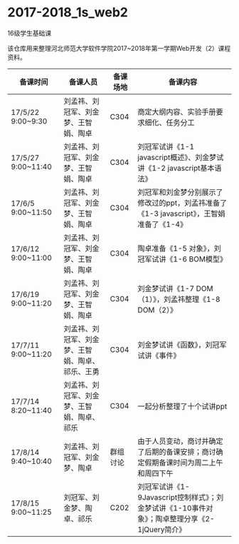 # 2017-2018_1s_web2
16级学生基础课

该仓库用来整理河北师范大学软件学院2017~2018年第一学期Web开发（2）课程资料。

| 备课时间 | 备课人员 | 备课场地 | 备课内容 |
| ------------- | ----------------- | --------------| ----------------- |
|17/5/22 9:00~9:30|刘孟祎、刘冠军、刘金梦、王智娟、陶卓|C304|商定大纲内容、实验手册要求细化、任务分工|
|17/5/27 9:00~11:40|刘孟祎、刘冠军、刘金梦、王智娟、陶卓|C304|刘冠军试讲《1-1 javascript概述》、刘金梦试讲《1-2 javascript基本语法》|
|17/6/5 9:00~11:50|刘孟祎、刘冠军、刘金梦、王智娟、陶卓|C304|刘冠军和刘金梦分别展示了修改过的ppt，刘孟祎准备了《1-3 javascript》，王智娟准备了《1-4》|
|17/6/12 9:00~11:00|刘孟祎、刘冠军、刘金梦、王智娟、陶卓|C304|陶卓准备《1-5 对象》，刘冠军试讲《1-6 BOM模型》|
|17/6/19 9:00~11:20|刘孟祎、刘冠军、刘金梦、王智娟、陶卓|C304|刘金梦试讲《1-7 DOM（1）》，刘孟祎整理《1-8 DOM（2）》|
|17/7/11 9:00~11:20|刘孟祎、刘冠军、刘金梦、王智娟、陶卓、祁乐、王勇|C304|刘金梦试讲《函数》，刘冠军试讲《事件》|
|17/7/14 8:20~11:40|刘孟祎、刘冠军、刘金梦、王智娟、陶卓、祁乐|C304|一起分析整理了十个试讲ppt|
|17/8/14 9:40~10:40|刘孟祎、刘冠军、刘金梦、陶卓|群组讨论|由于人员变动，商讨并确定了后期的备课安排；商讨确定假期备课时间为周二上午和周四下午|
|17/8/15 9:00~11:25|刘冠军、刘金梦、陶卓、祁乐|C202|刘冠军试讲《1-9Javascript控制样式》；刘金梦试讲《1-10事件对象》；陶卓整理分享《2-1jQuery简介》|
